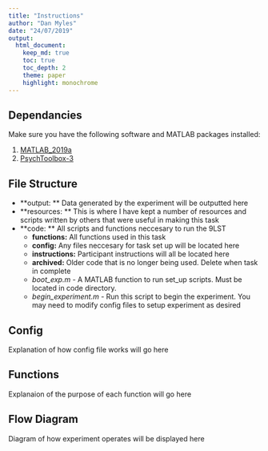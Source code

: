 ```yaml
---
title: "Instructions"
author: "Dan Myles"
date: "24/07/2019"
output: 
  html_document:
    keep_md: true
    toc: true
    toc_depth: 2
    theme: paper
    highlight: monochrome
---
```


## Dependancies

Make sure you have the following software and MATLAB packages installed:

  1. [MATLAB_2019a](http://mathworks.com)
  2. [PsychToolbox-3](http://psychtoolbox.org/)
  
## File Structure

  - **output: ** Data generated by the experiment will be outputted here
  - **resources: ** This is where I have kept a number of resources and scripts written by others that were useful in making this task
  - **code: ** All scripts and functions neccesary to run the 9LST
    - **functions:** All functions used in this task
    - **config:** Any files neccesary for task set up will be located here
    - **instructions:** Participant instructions will all be located here
    - **archived:** Older code that is no longer being used. Delete when task in complete
    - *boot_exp.m* - A MATLAB function to run set_up scripts. Must be located in code directory.
    - *begin_experiment.m* - Run this script to begin the experiment. You may need to modify config files to setup experiment as desired

## Config

Explanation of how config file works will go here

## Functions

Explanaion of the purpose of each function will go here

## Flow Diagram

Diagram of how experiment operates will be displayed here

